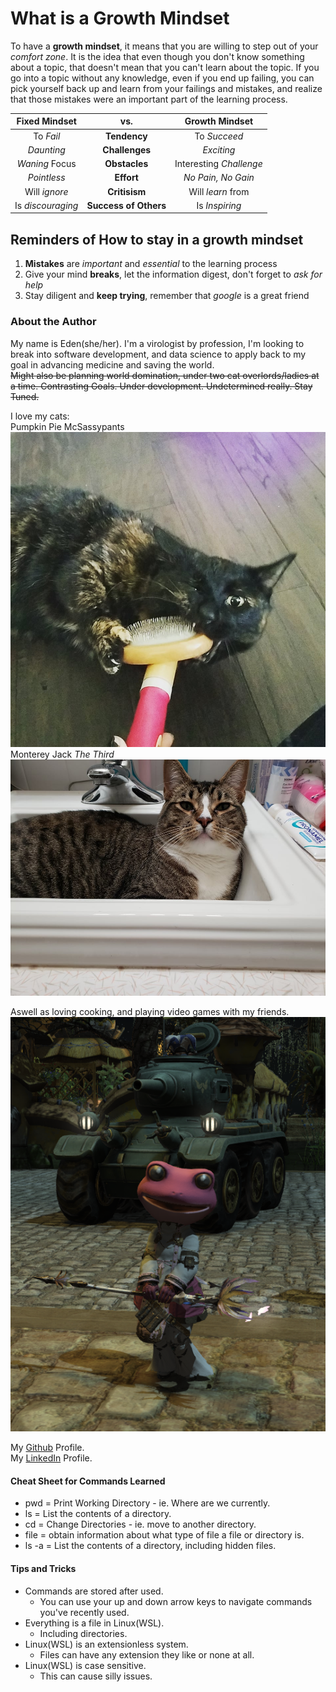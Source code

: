 # What is a Growth Mindset

To have a **growth mindset**, it means that you are willing to step out of your <em>comfort zone</em>.
It is the idea that even though you don't know something about a topic, that doesn't mean that you can't learn about the topic. 
If you go into a topic without any knowledge, even if you end up failing, you can pick yourself back up and learn from your failings and mistakes, and realize that those mistakes were an important part of the learning process. 

|Fixed Mindset|vs.|Growth Mindset|
|:---:|:---:| :---: |
|To *Fail*| **Tendency** |To *Succeed*|
|*Daunting*| **Challenges** |*Exciting*|
|*Waning* Focus| **Obstacles** |Interesting *Challenge*|
|*Pointless*| **Effort** |*No Pain, No Gain*|
|Will *ignore*| **Critisism** |Will *learn* from|
|Is *discouraging*| **Success of Others** |Is *Inspiring*|

## Reminders of How to stay in a growth mindset

1. **Mistakes** are <em>important</em> and <em>essential</em> to the learning process
2. Give your mind **breaks**, let the information digest, don't forget to <em>ask for help</em>
3. Stay diligent and **keep trying**, remember that <em>google</em> is a great friend


### About the Author

My name is Eden(she/her). 
I'm a virologist by profession, I'm looking to break into software development, and data science to apply back to my goal in advancing medicine and saving the world. <br>
~~Might also be planning world domination, under two cat overlords/ladies at a time. Contrasting Goals. Under development. Undetermined really. Stay Tuned.~~

I love my cats: <br>
Pumpkin Pie McSassypants <br>
![Pumpkin](237272219_1199336533884232_1302703919507046087_n.jpg) <br>
Monterey Jack <em>The Third</em> <br>
![Jack](268024169_1358846637886415_6077591389068869970_n.jpg) <br>

Aswell as loving cooking, and playing video games with my friends. <br>
![Frog-Lalafell](bigscarytank.png) <br>

My [Github](https://github.com/eden-brekke) Profile. <br>
My [LinkedIn](https://www.linkedin.com/in/eden-brekke-b418a122a/) Profile.

#### Cheat Sheet for Commands Learned

* pwd = Print Working Directory - ie. Where are we currently.
* ls = List the contents of a directory.
* cd = Change Directories - ie. move to another directory.
* file = obtain information about what type of file a file or directory is.
* ls -a = List the contents of a directory, including hidden files.

#### Tips and Tricks
* Commands are stored after used. 
  * You can use your up and down arrow keys to navigate commands you've recently used.
* Everything is a file in Linux(WSL). 
  * Including directories.
* Linux(WSL) is an extensionless system. 
  * Files can have any extension they like or none at all.
* Linux(WSL) is case sensitive. 
  * This can cause silly issues.
